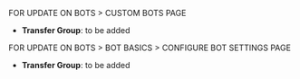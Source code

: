 FOR UPDATE ON BOTS > CUSTOM BOTS PAGE

* **Transfer Group**: to be added

FOR UPDATE ON BOTS > BOT BASICS > CONFIGURE BOT SETTINGS PAGE

* **Transfer Group**: to be added